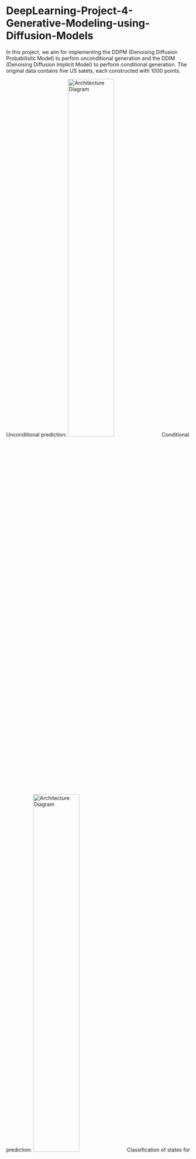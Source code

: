 # DeepLearning-Project-4-Generative-Modeling-using-Diffusion-Models
In this project, we aim for implementing the DDPM (Denoising Diffusion Probabilisitc Model) to perfom unconditional generation and the DDIM (Denoising Diffusion Implicit Model) to perform conditional generation. The original data contains five US satets, each constructed with 1000 points.

Unconditional prediction:
<img src="results/uncond_pred.png" alt="Architecture Diagram" width="50%"/>
Conditional prediction:
<img src="results/cond_pred.png" alt="Architecture Diagram" width="50%"/>
Classification of states for the conditional predictions:
<img src="results/classifier_predictions.png" alt="Architecture Diagram" width="50%"/>

This project was developed as part of CSE 849 (Deep Learning - Spring 25 Semester) at the Computer Science Department of Michigan State University, taught by Dr. Zijun Cui (@zijunjkl), with TA support from Gautam Sreekumar (@gautamsreekumar). Special thanks to them for their guidance and materials.
